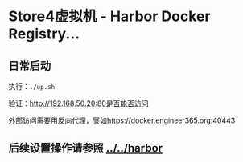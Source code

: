 # Store4虚拟机 - Harbor Docker Registry...

## 日常启动

  执行：`./up.sh`

  验证：http://192.168.50.20:80是否能否访问
  
  外部访问需要用反向代理，譬如https://docker.engineer365.org:40443

## 后续设置操作请参照 [../../harbor](../../harbor)

